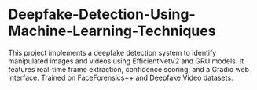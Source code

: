 # Deepfake-Detection-Using-Machine-Learning-Techniques
This project implements a deepfake detection system to identify manipulated images and videos using EfficientNetV2 and GRU models. It features real-time frame extraction, confidence scoring, and a Gradio web interface. Trained on FaceForensics++ and Deepfake Video datasets.
